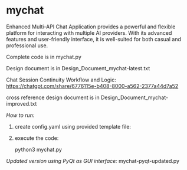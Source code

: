 # mychat
Enhanced Multi-API Chat Application provides a powerful and flexible platform for interacting with multiple AI providers. With its advanced features and user-friendly interface, it is well-suited for both casual and professional use.

Complete code is in mychat.py

Design document is in Design_Document_mychat-latest.txt

Chat Session Continuity Workflow and Logic:
https://chatgpt.com/share/6776115e-b408-8000-a562-2377a44d7a52

cross reference design document is in Design_Document_mychat-improved.txt

*How to run:*

1) create config.yaml using provided template file:

2) execute the code:
   
   python3 mychat.py

*Updated version using PyQt as GUI interface:* mychat-pyqt-updated.py
